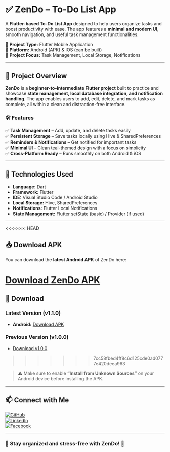 # ✅ ZenDo – To-Do List App  

A **Flutter-based To-Do List App** designed to help users organize tasks and boost productivity with ease. The app features a **minimal and modern UI**, smooth navigation, and useful task management functionalities.  

🔹 **Project Type:** Flutter Mobile Application  
🔹 **Platform:** Android (APK) & iOS (can be built)  
🔹 **Project Focus:** Task Management, Local Storage, Notifications  

---

## 📌 Project Overview  
**ZenDo** is a **beginner-to-intermediate Flutter project** built to practice and showcase **state management, local database integration, and notification handling**. The app enables users to add, edit, delete, and mark tasks as complete, all within a clean and distraction-free interface.  

### 🛠 Features  
✅ **Task Management** – Add, update, and delete tasks easily  
✅ **Persistent Storage** – Save tasks locally using Hive & SharedPreferences  
✅ **Reminders & Notifications** – Get notified for important tasks  
✅ **Minimal UI** – Clean teal-themed design with a focus on simplicity  
✅ **Cross-Platform Ready** – Runs smoothly on both Android & iOS  

---

## 🚀 Technologies Used  
- **Language:** Dart  
- **Framework:** Flutter  
- **IDE:** Visual Studio Code / Android Studio  
- **Local Storage:** Hive, SharedPreferences  
- **Notifications:** Flutter Local Notifications  
- **State Management:** Flutter setState (basic) / Provider (if used)  

---

<<<<<<< HEAD
## 📥 Download APK  

You can download the **latest Android APK** of ZenDo here:  

[Download ZenDo APK](https://github.com/Abu-Taher-Siddiki-Adnan/ZenDo/releases/download/v1.0.0/app-release.apk)  
=======
## 📲 Download

### Latest Version (v1.1.0)
- **Android:** [Download APK](https://github.com/Abu-Taher-Siddiki-Adnan/ZenDo/releases/download/v1.1.0/app-release.apk)

### Previous Version (v1.0.0)  
- [Download v1.0.0](https://github.com/Abu-Taher-Siddiki-Adnan/ZenDo/releases/download/v1.0.0/app-release.apk) 
>>>>>>> 7cc58fbed4ff8c6d125cde0ad0777e420deea963

> ⚠️ Make sure to enable **“Install from Unknown Sources”** on your Android device before installing the APK.  

---

## 📫 Connect with Me  
[![GitHub](https://img.shields.io/badge/GitHub-Profile-black?style=flat&logo=github)](https://github.com/Abu-Taher-Siddiki-Adnan)  
[![LinkedIn](https://img.shields.io/badge/LinkedIn-Connect-blue?style=flat&logo=linkedin)](https://www.linkedin.com/in/abu-taher-siddiki-adnan/)  
[![Facebook](https://img.shields.io/badge/Facebook-Profile-1877F2?style=flat&logo=facebook&logoColor=white)](https://www.facebook.com/adnan.siddik.282/)  

---

### 🎯 Stay organized and stress-free with **ZenDo**! 🚀
